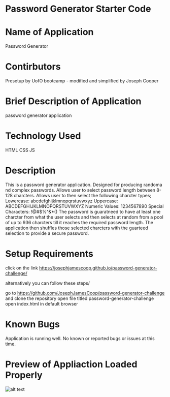 # Password Generator Starter Code
# Name of Application
Password Generator

# Contirbutors
Presetup by UofO bootcamp - modified and simplified by Joseph Cooper

# Brief Description of Application
password generator application

# Technology Used
HTML
CSS
JS

# Description
This is a password generator application. Designed for producing randoma nd complex passwords. Allows user to select password length between 8-128 charcters. Allows user to then select the following charcter types;
Lowercase: abcdefghijklmnopqrstuvwxyz
Uppercase: ABCDEFGHIJKLMNOPQRSTUVWXYZ
Numeric Values: 1234567890
Special Characters: !@#$%^&*()
The password is guaratneed to have at least one charcter from what the user selects and then selects at random from a pool of up to 936 charcters till it reaches the required password length. The application then shuffles those selected charcters with the guarteed selection to provide a secure password.

# Setup Requirements

click on the link  https://josephjamescoop.github.io/password-generator-challenge/

alternatively you can follow these steps/

go to https://github.com/JosephJamesCoop/password-generator-challenge and clone the repository
open file titled password-generator-challenge
open index.html in default browser

# Known Bugs
Application is running well. No known or reported bugs or issues at this time.

# Preview of Appliaction Loaded Properly


![alt text](./assets/images/)
